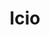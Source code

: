 ---
title: "lcio"
layout: cache
categories: [package, develop]
meta: {"versions": ["2.22.2"], "compilers": ["gcc@=11.4.0"], "oss": ["ubuntu22.04"], "platforms": ["linux"], "targets": ["x86_64_v3"], "stacks": ["hep", "root"], "num_specs": 7, "num_specs_by_stack": {"hep": 7, "root": 7}}
spec_details: [{"hash": "cmhpykm6rmnut7ecvq4nscdf7pyed4cv", "compiler": "gcc@=11.4.0", "versions": ["2.22.2"], "os": "ubuntu22.04", "platform": "linux", "target": "x86_64_v3", "variants": ["build_system=cmake", "build_type=Release", "cxxstd=20", "~examples", "generator=make", "~ipo", "~jar", "+rootdict"], "stacks": ["hep", "root"], "size": "-", "tarball": "https://binaries.spack.io/develop/build_cache/linux-ubuntu22.04-x86_64_v3/gcc-11.4.0/lcio-2.22.2/linux-ubuntu22.04-x86_64_v3-gcc-11.4.0-lcio-2.22.2-cmhpykm6rmnut7ecvq4nscdf7pyed4cv.spack"}, {"hash": "4wjwjhsytqsuon7bwflzuqk2japvx4v4", "compiler": "gcc@=11.4.0", "versions": ["2.22.2"], "os": "ubuntu22.04", "platform": "linux", "target": "x86_64_v3", "variants": ["build_system=cmake", "build_type=Release", "cxxstd=20", "~examples", "generator=make", "~ipo", "~jar", "+rootdict"], "stacks": ["hep", "root"], "size": "-", "tarball": "https://binaries.spack.io/develop/build_cache/linux-ubuntu22.04-x86_64_v3/gcc-11.4.0/lcio-2.22.2/linux-ubuntu22.04-x86_64_v3-gcc-11.4.0-lcio-2.22.2-4wjwjhsytqsuon7bwflzuqk2japvx4v4.spack"}, {"hash": "lamhyof65eipt7y5uiwuqv2jes6rb7nz", "compiler": "gcc@=11.4.0", "versions": ["2.22.2"], "os": "ubuntu22.04", "platform": "linux", "target": "x86_64_v3", "variants": ["build_system=cmake", "build_type=Release", "cxxstd=20", "~examples", "generator=make", "~ipo", "~jar", "+rootdict"], "stacks": ["hep", "root"], "size": "-", "tarball": "https://binaries.spack.io/develop/build_cache/linux-ubuntu22.04-x86_64_v3/gcc-11.4.0/lcio-2.22.2/linux-ubuntu22.04-x86_64_v3-gcc-11.4.0-lcio-2.22.2-lamhyof65eipt7y5uiwuqv2jes6rb7nz.spack"}, {"hash": "u5ferwpqe4twv37lugmiwpccfdcxt7im", "compiler": "gcc@=11.4.0", "versions": ["2.22.2"], "os": "ubuntu22.04", "platform": "linux", "target": "x86_64_v3", "variants": ["build_system=cmake", "build_type=Release", "cxxstd=20", "~examples", "generator=make", "~ipo", "~jar", "+rootdict"], "stacks": ["hep", "root"], "size": "-", "tarball": "https://binaries.spack.io/develop/build_cache/linux-ubuntu22.04-x86_64_v3/gcc-11.4.0/lcio-2.22.2/linux-ubuntu22.04-x86_64_v3-gcc-11.4.0-lcio-2.22.2-u5ferwpqe4twv37lugmiwpccfdcxt7im.spack"}, {"hash": "6ddiu5rlpasmduijs7yvkfygrp5sfdln", "compiler": "gcc@=11.4.0", "versions": ["2.22.2"], "os": "ubuntu22.04", "platform": "linux", "target": "x86_64_v3", "variants": ["build_system=cmake", "build_type=Release", "cxxstd=20", "~examples", "generator=make", "~ipo", "~jar", "+rootdict"], "stacks": ["hep", "root"], "size": "-", "tarball": "https://binaries.spack.io/develop/build_cache/linux-ubuntu22.04-x86_64_v3/gcc-11.4.0/lcio-2.22.2/linux-ubuntu22.04-x86_64_v3-gcc-11.4.0-lcio-2.22.2-6ddiu5rlpasmduijs7yvkfygrp5sfdln.spack"}, {"hash": "c5xjwkdjq2rw35ksetqc4txiunup7qlp", "compiler": "gcc@=11.4.0", "versions": ["2.22.2"], "os": "ubuntu22.04", "platform": "linux", "target": "x86_64_v3", "variants": ["build_system=cmake", "build_type=Release", "cxxstd=20", "~examples", "generator=make", "~ipo", "~jar", "+rootdict"], "stacks": ["hep", "root"], "size": "-", "tarball": "https://binaries.spack.io/develop/build_cache/linux-ubuntu22.04-x86_64_v3/gcc-11.4.0/lcio-2.22.2/linux-ubuntu22.04-x86_64_v3-gcc-11.4.0-lcio-2.22.2-c5xjwkdjq2rw35ksetqc4txiunup7qlp.spack"}, {"hash": "lhdmhmz2lmu4kp5qb7trx4mt6aug2lsx", "compiler": "gcc@=11.4.0", "versions": ["2.22.2"], "os": "ubuntu22.04", "platform": "linux", "target": "x86_64_v3", "variants": ["build_system=cmake", "build_type=Release", "cxxstd=20", "~examples", "generator=make", "~ipo", "~jar", "+rootdict"], "stacks": ["hep", "root"], "size": "-", "tarball": "https://binaries.spack.io/develop/build_cache/linux-ubuntu22.04-x86_64_v3/gcc-11.4.0/lcio-2.22.2/linux-ubuntu22.04-x86_64_v3-gcc-11.4.0-lcio-2.22.2-lhdmhmz2lmu4kp5qb7trx4mt6aug2lsx.spack"}]
---